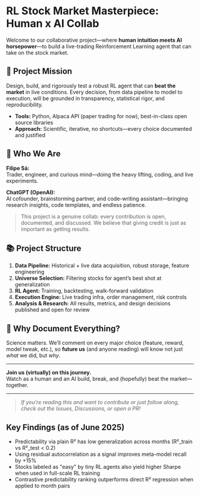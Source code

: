 # RL Stock Market Masterpiece: Human x AI Collab

Welcome to our collaborative project—where **human intuition meets AI horsepower**—to build a live-trading Reinforcement Learning agent that can take on the stock market.

## 🚀 Project Mission

Design, build, and rigorously test a robust RL agent that can **beat the market** in live conditions. Every decision, from data pipeline to model to execution, will be grounded in transparency, statistical rigor, and reproducibility.

- **Tools:** Python, Alpaca API (paper trading for now), best-in-class open source libraries
- **Approach:** Scientific, iterative, no shortcuts—every choice documented and justified

## 🤝 Who We Are

**Filipe Sá:**  
Trader, engineer, and curious mind—doing the heavy lifting, coding, and live experiments.

**ChatGPT (OpenAI):**  
AI cofounder, brainstorming partner, and code-writing assistant—bringing research insights, code templates, and endless patience.

> This project is a genuine collab: every contribution is open, documented, and discussed. We believe that giving credit is just as important as getting results.

## 📚 Project Structure

1. **Data Pipeline:** Historical + live data acquisition, robust storage, feature engineering
2. **Universe Selection:** Filtering stocks for agent’s best shot at generalization
3. **RL Agent:** Training, backtesting, walk-forward validation
4. **Execution Engine:** Live trading infra, order management, risk controls
5. **Analysis & Research:** All results, metrics, and design decisions published and open for review

## 📖 Why Document Everything?

Science matters. We’ll comment on every major choice (feature, reward, model tweak, etc.), so **future us** (and anyone reading) will know not just _what_ we did, but _why_.

---

**Join us (virtually) on this journey.**  
Watch as a human and an AI build, break, and (hopefully) beat the market—together.

---

> _If you’re reading this and want to contribute or just follow along, check out the Issues, Discussions, or open a PR!_

## Key Findings (as of June 2025)

- Predictability via plain R² has low generalization across months (R²_train vs R²_test < 0.2)
- Using residual autocorrelation as a signal improves meta-model recall by +15%
- Stocks labeled as "easy" by tiny RL agents also yield higher Sharpe when used in full-scale RL training
- Contrastive predictability ranking outperforms direct R² regression when applied to month pairs